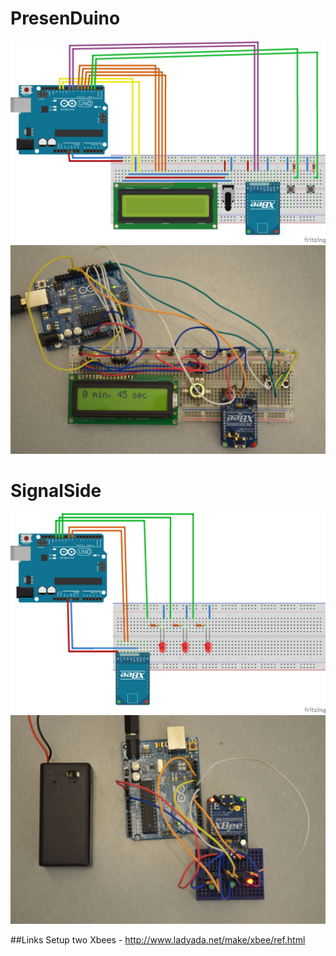 PresenDuino
======
![image](/Fritzing/PresenDuino.png)
![image](/Images/DSC_0162.jpg)

SignalSide
======
![image](/Fritzing/SignalSide.png)
![image](/Images/DSC_0164.jpg)

##Links
Setup two Xbees - http://www.ladyada.net/make/xbee/ref.html
